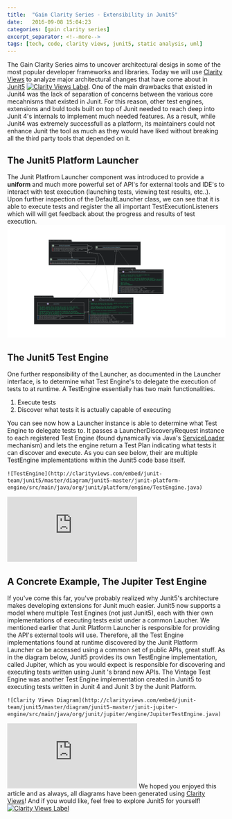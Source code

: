 ```yaml
---
title:  "Gain Clarity Series - Extensibility in Junit5"
date:   2016-09-08 15:04:23
categories: [gain clarity series]
excerpt_separator: <!--more-->
tags: [tech, code, clarity views, junit5, static analysis, uml]
---
```

The Gain Clarity Series aims to uncover architectural desigs in some of the most popular developer frameworks and libraries.
Today we will use [Clarity Views](http://clarityviews.com) to analyze major architectural changes that have come about in [Junit5](https://github.com/junit-team/junit5)
[![Clarity Views Label](http://clarityviews.com/badge)](http://clarityviews.com/github/junit-team/junit5). One of the main drawbacks that existed in Junit4 was the lack of separation of concerns between the various core mecahnisms 
that existed in Junit. For this reason, other test engines, extensions and buld tools built on top of Junit needed to reach
deep into Junit 4's internals to implement much needed features. As a result, while Junit4 was extremely successfull as a platform,
its maintainers could not enhance Junit the tool as much as they would have liked without breaking all the third party tools that depended on it. 
 <!--more-->
 
## The Junit5 Platform Launcher
The Junit Platfrom Launcher component was introduced to provide a **uniform** and much more powerful set of API's for external tools and IDE's to interact with test
execution (launching tests, viewing test results, etc..). Upon further inspection of the DefaultLauncher class, we can see that it is able to
execute tests and register the all important TestExecutionListeners which will will get feedback about the progress and results of test execution. 
![launcher](/images/launcher.svg)


## The Junit5 Test Engine
One further responsibility of the Launcher, as documented in the Launcher interface, is to determine 
what Test Engine's to delegate the execution of tests to at runtime. A TestEngine essentially has two main functionalities.

1. Execute tests 
2. Discover what tests it is actually capable of executing
    
You can see now how a Launcher instance is able to determine what Test Engine to delegate tests to. It passes a LauncherDiscoveryRequest instance to each
registered Test Engine (found dynamically via Java's [ServiceLoader](http://docs.oracle.com/javase/6/docs/api/java/util/ServiceLoader.html)
mechanism) and lets the engine return a Test Plan indicating what tests it can discover and execute. 
As you can see below, their are multiple TestEngine implementations within
the Junit5 code base itself.

```
![TestEngine](http://clarityviews.com/embed/junit-team/junit5/master/diagram/junit5-master/junit-platform-engine/src/main/java/org/junit/platform/engine/TestEngine.java)
```

![TestEngineDiagram](http://clarityviews.com/embed/junit-team/junit5/master/diagram/junit5-master/junit-platform-engine/src/main/java/org/junit/platform/engine/TestEngine.java)

## A Concrete Example, The Jupiter Test Engine
If you've come this far, you've probably realized why Junit5's architecture makes developing extensions for Junit much easier.
Junit5 now supports a model where multiple Test Engines (not just Junit5), each with thier own implementations of
executing tests exist under a common Laucher. We mentioned earlier that Junit Platform Launcher is responsible for 
providing  the API's external tools will use. Therefore, all the Test Engine implementations found at runtime discovered by the
Junit Platform Launcher ca 
be accessed using a common set of public APIs, great stuff. As in the diagram below, Junit5 provides its own TestEngine implementation, called Jupiter,
which as you would expect  is responsible 
for discovering and executing tests written using Junit 's brand new APIs. The Vintage Test Engine was another Test Engine implementation
created in Junit5 to executing tests written in Junit 4 and Junit 3 by the Junit Platform.

```
![Clarity Views Diagram](http://clarityviews.com/embed/junit-team/junit5/master/diagram/junit5-master/junit-jupiter-engine/src/main/java/org/junit/jupiter/engine/JupiterTestEngine.java)
```

![JupiterDiagram](http://clarityviews.com/embed/junit-team/junit5/master/diagram/junit5-master/junit-jupiter-engine/src/main/java/org/junit/jupiter/engine/JupiterTestEngine.java)
We hoped you enjoyed this article and as always, all diagrams have been generated using [Clarity Views](http://clarityviews.com)!
And if you would like, feel free to explore Junit5 for yourself! [![Clarity Views Label](http://clarityviews.com/badge)](http://clarityviews.com/github/junit-team/junit5)
